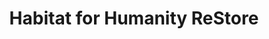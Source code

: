 ---
title: "Habitat for Humanity ReStore"
url: /nashville/habitat-for-humanity-restore/
shop: charity
---